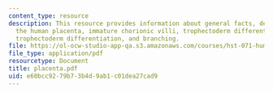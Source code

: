 ```yaml
---
content_type: resource
description: This resource provides information about general facts, development of
  the human placenta, immature chorionic villi, trophectoderm differentiation, early
  trophectoderm differentiation, and branching.
file: https://ol-ocw-studio-app-qa.s3.amazonaws.com/courses/hst-071-human-reproductive-biology-fall-2005/e60bcc9279b73b4d9ab1c01dea27cad9_placenta.pdf
file_type: application/pdf
resourcetype: Document
title: placenta.pdf
uid: e60bcc92-79b7-3b4d-9ab1-c01dea27cad9
---
```

